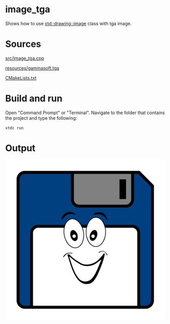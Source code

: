 # image_tga

Shows how to use [xtd::drawing::image](https://gammasoft71.github.io/xtd/reference_guides/latest/classxtd_1_1drawing_1_1image.html) class with tga image.

# Sources

[src/image_tga.cpp](src/image_tga.cpp)

[resources/gammasoft.tga](resources/gammasoft.tga)

[CMakeLists.txt](CMakeLists.txt)

# Build and run

Open "Command Prompt" or "Terminal". Navigate to the folder that contains the project and type the following:

```shell
xtdc run
```

# Output

![Screenshot](../../../../docs/pictures/examples/image_tga.png)
